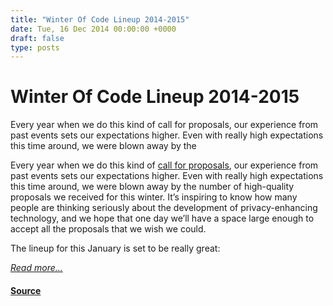 ```yaml
---
title: "Winter Of Code Lineup 2014-2015"
date: Tue, 16 Dec 2014 00:00:00 +0000
draft: false
type: posts
---
```

# Winter Of Code Lineup 2014-2015





 Every year when we do this kind of call for proposals, our experience from past events sets our expectations higher. Even with really high expectations this time around, we were blown away by the

Every year when we do this kind of [call for proposals](/blog/winter-of-code), our experience from past events sets our expectations higher. Even with really high expectations this time around, we were blown away by the number of high-quality proposals we received for this winter. It’s inspiring to know how many people are thinking seriously about the development of privacy-enhancing technology, and we hope that one day we’ll have a space large enough to accept all the proposals that we wish we could.

The lineup for this January is set to be really great:

[_Read more..._](https://signal.org/blog/winter-lineup-2014/)

#### [Source](https://signal.org/blog/winter-lineup-2014/)

